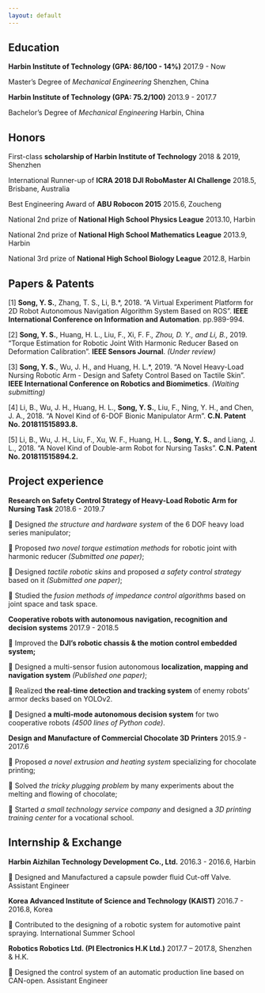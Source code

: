```yaml
---
layout: default
---
```


## Education

**Harbin Institute of Technology (GPA: 86/100 - 14%)**	2017.9 - Now

Master’s Degree of *Mechanical Engineering*	Shenzhen, China

**Harbin Institute of Technology (GPA: 75.2/100)**	2013.9 - 2017.7

Bachelor’s Degree of *Mechanical Engineering*	Harbin, China

## Honors

First-class **scholarship of Harbin Institute of Technology**	2018 & 2019, Shenzhen

International Runner-up of **ICRA 2018 DJI RoboMaster AI Challenge**	2018.5, Brisbane, Australia

Best Engineering Award of **ABU Robocon 2015**	2015.6, Zoucheng

National 2nd prize of **National High School Physics League**	2013.10, Harbin

National 2nd prize of **National High School Mathematics League**	2013.9, Harbin

National 3rd prize of **National High School Biology League**	2012.8, Harbin

## Papers & Patents

[1] **Song, Y. S.**, Zhang, T. S., Li, B.*, 2018. “A Virtual Experiment Platform for 2D Robot Autonomous Navigation Algorithm System Based on ROS”. **IEEE International Conference on Information and Automation**. pp.989-994.

[2] **Song, Y. S.**, Huang, H. L., Liu, F., Xi, F. F.*, Zhou, D. Y., and Li, B.*, 2019. “Torque Estimation for Robotic Joint With Harmonic Reducer Based on Deformation Calibration”. **IEEE Sensors Journal**. *(Under review)*

[3] **Song, Y. S.**, Wu, J. H., and Huang, H. L.*, 2019. “A Novel Heavy-Load Nursing Robotic Arm - Design and Safety Control Based on Tactile Skin”. **IEEE International Conference on Robotics and Biomimetics**. *(Waiting submitting)*

[4] Li, B., Wu, J. H., Huang, H. L., **Song, Y. S.**, Liu, F., Ning, Y. H., and Chen, J. A., 2018. “A Novel Kind of 6-DOF Bionic Manipulator Arm”. **C.N. Patent No. 201811515893.8.**

[5] Li, B., Wu, J. H., Liu, F., Xu, W. F., Huang, H. L., **Song, Y. S.**, and Liang, J. L., 2018. “A Novel Kind of Double-arm Robot for Nursing Tasks”. **C.N. Patent No. 201811515894.2.**

## Project experience

**Research on Safety Control Strategy of Heavy-Load Robotic Arm for Nursing Task**      2018.6 - 2019.7   

	Designed *the structure and hardware system* of the 6 DOF heavy load series manipulator; 

	Proposed *two novel torque estimation methods* for robotic joint with harmonic reducer *(Submitted one paper)*; 

	Designed *tactile robotic skins* and proposed *a safety control strategy* based on it *(Submitted one paper)*;

	Studied the *fusion methods of impedance control algorithms* based on joint space and task space. 

**Cooperative robots with autonomous navigation, recognition and decision systems**       2017.9 - 2018.5

	Improved the **DJI’s robotic chassis & the motion control embedded system;**

	Designed a multi-sensor fusion autonomous **localization, mapping and navigation system** *(Published one paper)*; 

	Realized **the real-time detection and tracking system** of enemy robots’ armor decks based on YOLOv2.

	Designed **a multi-mode autonomous decision system** for two cooperative robots *(4500 lines of Python code)*.

**Design and Manufacture of Commercial Chocolate 3D Printers**                       2015.9 - 2017.6          

	Proposed *a novel extrusion and heating system* specializing for chocolate printing;   

	Solved *the tricky plugging problem* by many experiments about the melting and flowing of chocolate;

	Started *a small technology service company* and designed a *3D printing training center* for a vocational school.

## Internship & Exchange

**Harbin Aizhilan Technology Development Co., Ltd.**	2016.3 - 2016.6, Harbin

	Designed and Manufactured a capsule powder fluid Cut-off Valve.	Assistant Engineer

**Korea Advanced Institute of Science and Technology (KAIST)**	2016.7 - 2016.8, Korea

	Contributed to the designing of a robotic system for automotive paint spraying.	International Summer School

**Robotics Robotics Ltd. (PI Electronics H.K Ltd.)**	2017.7 – 2017.8, Shenzhen & H.K.

	Designed the control system of an automatic production line based on CAN-open.	Assistant Engineer

